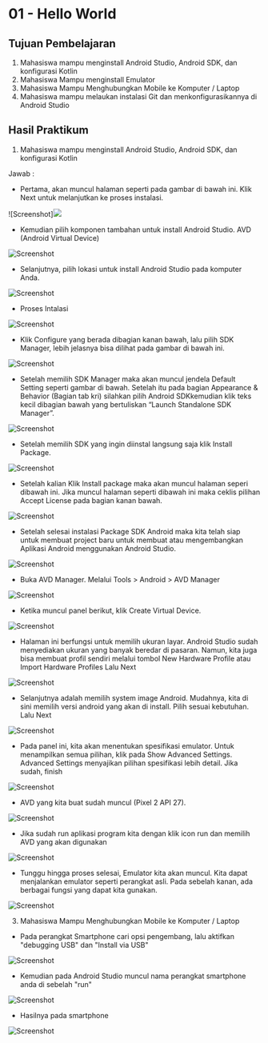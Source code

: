 # 01 - Hello World

## Tujuan Pembelajaran

1. Mahasiswa mampu menginstall Android Studio, Android SDK, dan konfigurasi Kotlin
2. Mahasiswa Mampu menginstall Emulator
3. Mahasiswa Mampu Menghubungkan Mobile ke Komputer / Laptop
4. Mahasiswa mampu melaukan instalasi Git dan menkonfigurasikannya di Android Studio

## Hasil Praktikum

1. Mahasiswa mampu menginstall Android Studio, Android SDK, dan konfigurasi Kotlin

Jawab :


- Pertama, akan muncul halaman seperti pada gambar di bawah   ini. Klik Next untuk melanjutkan ke proses instalasi.

![Screenshot]<img src="img/install-1.jpg">

- Kemudian pilih komponen tambahan untuk install Android Studio. AVD (Android Virtual Device)

![Screenshot](img/install(2).png)

- Selanjutnya, pilih lokasi untuk install Android Studio pada komputer Anda.

![Screenshot](img/install(3).png)

- Proses Intalasi

![Screenshot](img/install(4).png)

- Klik Configure yang berada dibagian kanan bawah, lalu pilih SDK Manager, lebih jelasnya bisa dilihat pada gambar di bawah ini.

![Screenshot](img/install(5).png)

- Setelah memilih SDK Manager maka akan muncul jendela Default
Setting seperti gambar di bawah. Setelah itu pada bagian Appearance & Behavior (Bagian tab kri) silahkan pilih Android SDKkemudian klik teks kecil dibagian bawah yang bertuliskan “Launch Standalone SDK Manager”.

![Screenshot](img/install(6).png)

- Setelah memilih SDK yang ingin diinstal langsung saja klik Install Package.

![Screenshot](img/install(7).png)

- Setelah kalian Klik Install package maka akan muncul halaman seperi dibawah ini. Jika muncul halaman seperti dibawah ini maka ceklis pilihan Accept License pada bagian kanan bawah.

![Screenshot](img/install(8).png)

- Setelah selesai instalasi Package SDK Android maka kita telah siap untuk membuat project baru untuk membuat atau mengembangkan Aplikasi Android menggunakan Android Studio.

![Screenshot](img/install(9).png)

- Buka AVD Manager. Melalui Tools > Android > AVD Manager

![Screenshot](img/install(10).png)

- Ketika muncul panel berikut, klik Create Virtual Device.

![Screenshot](img/install(11).png)

- Halaman ini berfungsi untuk memilih ukuran layar. Android Studio sudah menyediakan ukuran yang banyak beredar di pasaran. Namun, kita juga bisa membuat profil sendiri melalui
tombol New Hardware Profile atau Import Hardware Profiles Lalu Next

![Screenshot](img/install(12).png)

- Selanjutnya adalah memilih system image Android. Mudahnya, kita di sini memilih versi android yang akan di install. Pilih sesuai kebutuhan. Lalu Next

![Screenshot](img/install(13).png)

- Pada panel ini, kita akan menentukan spesifikasi emulator. Untuk menampilkan semua pilihan, klik pada Show Advanced Settings. Advanced Settings menyajikan pilihan spesifikasi lebih detail. Jika sudah, finish

![Screenshot](img/install(14).png)

- AVD yang kita buat sudah muncul (Pixel 2 API 27).

![Screenshot](img/install(15).png)

- Jika sudah run aplikasi program kita dengan klik icon run dan memilih AVD yang akan digunakan

![Screenshot](img/install(16).png)

- Tunggu hingga proses selesai, Emulator kita akan muncul. Kita dapat menjalankan emulator seperti perangkat asli. Pada sebelah kanan, ada berbagai fungsi yang dapat kita gunakan.

![Screenshot](img/install(17).png)

3. Mahasiswa Mampu Menghubungkan Mobile ke Komputer / Laptop

- Pada perangkat Smartphone cari opsi pengembang, lalu aktifkan "debugging USB" dan "Install via USB"

![Screenshot](img/install(18).png)

- Kemudian pada Android Studio muncul nama perangkat smartphone anda di sebelah "run"

![Screenshot](img/install(19).png)

- Hasilnya pada smartphone

![Screenshot](img/install(20).png)